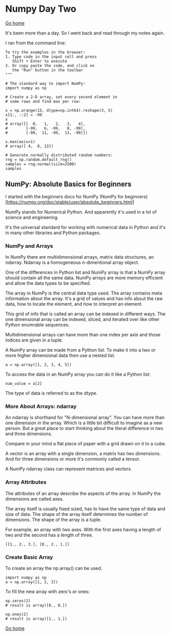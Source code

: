# Numpy Day Two

[Go home](/index.html)

It's been more than a day. So I went back and read through my notes again.

I ran from the command line:

```
To try the examples in the browser:
1. Type code in the input cell and press
   Shift + Enter to execute
2. Or copy paste the code, and click on
   the "Run" button in the toolbar
"""

# The standard way to import NumPy:
import numpy as np

# Create a 2-D array, set every second element in
# some rows and find max per row:

x = np.arange(15, dtype=np.int64).reshape(3, 5)
x[1:, ::2] = -99
x
# array([[  0,   1,   2,   3,   4],
#        [-99,   6, -99,   8, -99],
#        [-99,  11, -99,  13, -99]])

x.max(axis=1)
# array([ 4,  8, 13])

# Generate normally distributed random numbers:
rng = np.random.default_rng()
samples = rng.normal(size=2500)
samples
```

## NumPy: Absolute Basics for Beginners
I started with the beginners docs for NumPy
(NumPy for beginners)[https://numpy.org/doc/stable/user/absolute_beginners.html]

NumPy stands for Numerical Python. And apparently it's used in a lot of science and engineering. 

It's the universal standard for working with numerical data in Python and it's in many other libraries and Python packages.

### NumPy and Arrays

In NumPy there are multidimensional arrays, matrix data structures, an ndarray. Ndarray is a homogeneous n-dimentional array object. 

One of the differences in Python list and NumPy array is that a NumPy array should contain all the same data. NumPy arrays are more memory efficient and allow the data types to be specified.

The array in NumPy is the central data type used. The array contains meta information about the array. It's a grid of values and has info about the raw data, how to locate the element, and how to interpret an element.

This grid of info that is called an array can be indexed in different ways. The one dimensional array can be indexed, sliced, and iterated over like other Python enumrable sequences.

Multidimensional arrays can have more than one index per axis and those indices are given in a tuple.

A NumPy array can be made from a Python list. To make it into a two or more higher dimensional data then use a nested list. 

`a = np.array([1, 2, 3, 4, 5])`

To access the data in an NumPy array you can do it like a Python list:

`num_value = a[2]`

The type of data is referred to as the dtype.

### More About Arrays: ndarray
An ndarray is shorthand for "N-dimensional array". You can have more than one dimension in the array. Which is a little bit difficult to imagine as a new person. But a great place to start thinking about the literal difference in two and three dimensions.

Compare in your mind a flat piece of paper with a grid drawn on it to a cube. 

A vector is an array with a single dimension, a matrix has two dimensions. And for three dimensions or more it's commonly called a tensor.

A NumPy ndarray class can represent matrices and vectors.

### Array Attributes
The attributes of an array describe the aspects of the array. In NumPy the dimensions are called axes. 

The array itself is usually fixed sized, has to have the same type of data and size of data. The shape of the array itself determines the number of dimensions. The shape of the array is a tuple.

For example, an array with two axes. With the first axes having a length of two and the second has a length of three.

`[[1., 2., 3.], [0., 2., 1.]]`

### Create Basic Array
To create an array the np.array() can be used.

```
import numpy as np
a = np.array([1, 2, 3])
```

To fill the new array with zero's or ones:

```
np.zeros(2)
# result is array([0., 0.])

np.ones(2)
# result is array([1., 1.])
```

[Go home](/index.html)